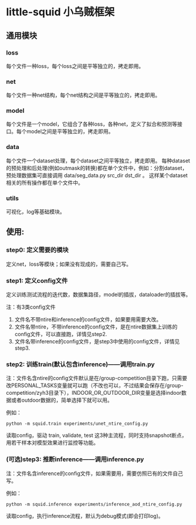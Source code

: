 # little-squid 小乌贼框架

## 通用模块 

### loss

每个文件一种loss，每个loss之间是平等独立的，拷走即用。

### net

每个文件一种net结构，每个net结构之间是平等独立的，拷走即用。

### model

每个文件是一个model，它组合了各种loss，各种net，定义了拟合和预测等接口。每个model之间是平等独立的，拷走即用。

### data

每个文件一个dataset处理，每个dataset之间平等独立，拷走即用。
每种dataset的预处理和后处理(例如outmask的转换)都在单个文件中，例如：分割dataset，预处理数据集可直接调用 data/seg_data.py src_dir dst_dir 。
这样某个dataset相关的所有操作都在单个文件中。

### utils

可视化，log等基础模块。


## 使用:

### step0: 定义需要的模块

定义net，loss等模块；如果没有现成的，需要自己写。

### step1: 定义config文件

定义训练测试流程的迭代数，数据集路径，model的插拔，dataloader的插拔等。

注：有3类config文件

1. 文件名不带ntire和inference的config文件，如果要用需要大改。
2. 文件名带ntire，不带inference的config文件，是在ntire数据集上训练的config文件，可以直接跑，详情见step2.
3. 文件名带inference的config文件，是step3中使用的config文件，详情见step3.

### step2: 训练train(默认包含inference)——调用train.py

注：文件名含ntire的config文件默认是在/group-competition目录下跑，只需要改PERSONAL_TASKS变量就可以跑（不改也可以，不过结果会保存在/group-competition/zyh3目录下），INDOOR_OR_OUTDOOR_DIR变量是选择indoor数据或者outdoor数据的，简单选择下就可以用。

例如：
```
python -m squid.train experiments/unet_ntire_config.py
```

读取config，驱动 train, validate, test 这3种主流程，同时支持snapshot断点，用若干样本对模型效果进行监控等功能。


### (可选)step3: 推断inference——调用inference.py

注：文件名含inference的config文件，如果需要用，需要仿照已有的文件自己写。

例如：
```
python -m squid.inference experiments/inference_aod_ntire_config.py
```

读取config，执行inference流程，默认为debug模式(即会打印log)。
